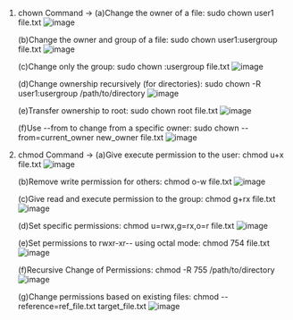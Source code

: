 1. chown Command -> (a)Change the owner of a file: sudo chown user1 file.txt
   ![image](https://github.com/user-attachments/assets/744fc99e-070f-4273-b605-e741d36d9ab8)

   (b)Change the owner and group of a file: sudo chown user1:usergroup file.txt
   ![image](https://github.com/user-attachments/assets/3e7b8edd-9764-4275-92e7-944b47e81a2b)

   (c)Change only the group: sudo chown :usergroup file.txt
   ![image](https://github.com/user-attachments/assets/e84680bb-e180-4307-9d6f-aa5c3af03bc1)

   (d)Change ownership recursively (for directories): sudo chown -R user1:usergroup /path/to/directory
   ![image](https://github.com/user-attachments/assets/fed70d7f-1d3a-4ba6-a3ba-a86131329af1)

   (e)Transfer ownership to root: sudo chown root file.txt
   ![image](https://github.com/user-attachments/assets/cb75e2d0-4bd9-4895-8622-52743ab3eec6)

   (f)Use --from to change from a specific owner: sudo chown --from=current_owner new_owner file.txt
   ![image](https://github.com/user-attachments/assets/aeab59ec-5c8d-4016-9921-1f4080720721)

3. chmod Command -> (a)Give execute permission to the user: chmod u+x file.txt
   ![image](https://github.com/user-attachments/assets/0db83867-0217-449b-9749-ebe51cacf5f8)

   (b)Remove write permission for others: chmod o-w file.txt
   ![image](https://github.com/user-attachments/assets/0a8ac6ea-d677-4250-81cd-bdcb9cbd0985)

   (c)Give read and execute permission to the group: chmod g+rx file.txt
   ![image](https://github.com/user-attachments/assets/c70ce724-be6b-4434-b3ba-bedfa8830841)

   (d)Set specific permissions: chmod u=rwx,g=rx,o=r file.txt
   ![image](https://github.com/user-attachments/assets/91713542-4274-4d64-b588-5c01fdf8b410)

   (e)Set permissions to rwxr-xr-- using octal mode: chmod 754 file.txt
   ![image](https://github.com/user-attachments/assets/457fca54-1d39-4839-977a-104b2c6a7dcb)

   (f)Recursive Change of Permissions: chmod -R 755 /path/to/directory
   ![image](https://github.com/user-attachments/assets/bdc57d54-c529-477a-8b43-ad25b9b5b52d)

   (g)Change permissions based on existing files: chmod --reference=ref_file.txt target_file.txt
   ![image](https://github.com/user-attachments/assets/02c92eb1-b5d5-4275-b4df-c5709f471471)
